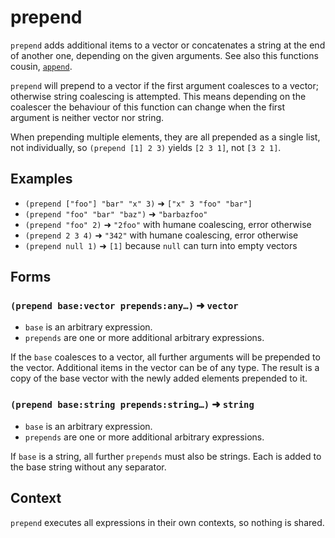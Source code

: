# prepend

`prepend` adds additional items to a vector or concatenates a string at the end
of another one, depending on the given arguments. See also this functions
cousin, [`append`](append.md).

`prepend` will prepend to a vector if the first argument coalesces to a vector;
otherwise string coalescing is attempted. This means depending on the coalescer
the behaviour of this function can change when the first argument is neither
vector nor string.

When prepending multiple elements, they are all prepended as a single list, not
individually, so `(prepend [1] 2 3)` yields `[2 3 1]`, not `[3 2 1]`.

## Examples

* `(prepend ["foo"] "bar" "x" 3)` ➜ `["x" 3 "foo" "bar"]`
* `(prepend "foo" "bar" "baz")` ➜ `"barbazfoo"`
* `(prepend "foo" 2)` ➜ `"2foo"` with humane coalescing, error otherwise
* `(prepend 2 3 4)` ➜ `"342"` with humane coalescing, error otherwise
* `(prepend null 1)` ➜ `[1]` because `null` can turn into empty vectors

## Forms

### `(prepend base:vector prepends:any…)` ➜ `vector`

* `base` is an arbitrary expression.
* `prepends` are one or more additional arbitrary expressions.

If the `base` coalesces to a vector, all further arguments will be prepended to
the vector. Additional items in the vector can be of any type. The result is
a copy of the base vector with the newly added elements prepended to it.

### `(prepend base:string prepends:string…)` ➜ `string`

* `base` is an arbitrary expression.
* `prepends` are one or more additional arbitrary expressions.

If `base` is a string, all further `prepends` must also be strings. Each is added
to the base string without any separator.

## Context

`prepend` executes all expressions in their own contexts, so nothing is shared.
